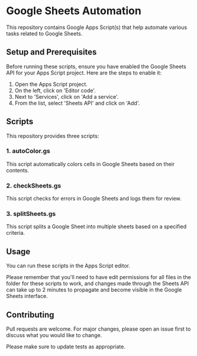 # Google Sheets Automation

This repository contains Google Apps Script(s) that help automate various tasks related to Google Sheets.

## Setup and Prerequisites

Before running these scripts, ensure you have enabled the Google Sheets API for your Apps Script project. Here are the steps to enable it:

1. Open the Apps Script project.
2. On the left, click on 'Editor code'.
3. Next to 'Services', click on 'Add a service'.
4. From the list, select 'Sheets API' and click on 'Add'.

## Scripts

This repository provides three scripts:

### 1. autoColor.gs

This script automatically colors cells in Google Sheets based on their contents.

### 2. checkSheets.gs

This script checks for errors in Google Sheets and logs them for review.

### 3. splitSheets.gs

This script splits a Google Sheet into multiple sheets based on a specified criteria.

## Usage

You can run these scripts in the Apps Script editor.

Please remember that you'll need to have edit permissions for all files in the folder for these scripts to work, and changes made through the Sheets API can take up to 2 minutes to propagate and become visible in the Google Sheets interface.

## Contributing

Pull requests are welcome. For major changes, please open an issue first to discuss what you would like to change.

Please make sure to update tests as appropriate.
